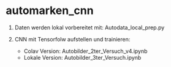 # automarken_cnn

1. Daten werden lokal vorbereitet mit: Autodata_local_prep.py

2. CNN mit Tensorfolw aufstellen und trainieren: 
    - Colav Version: Autobilder_2ter_Versuch_v4.ipynb 
    - Lokale Version: Autobilder_3ter_Versuch.ipynb

